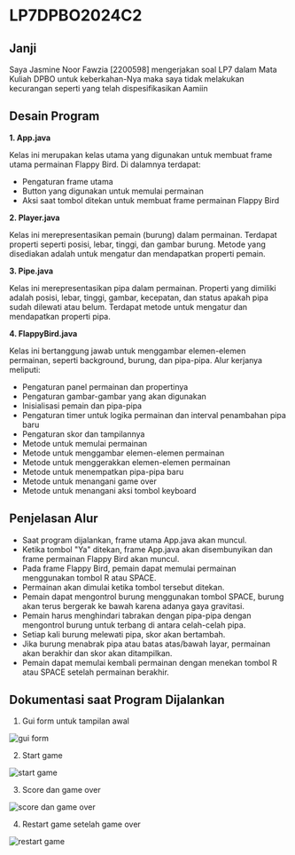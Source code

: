 # LP7DPBO2024C2

## Janji
Saya Jasmine Noor Fawzia [2200598] mengerjakan soal LP7 dalam Mata Kuliah DPBO untuk keberkahan-Nya maka saya tidak melakukan kecurangan seperti yang telah dispesifikasikan Aamiin

## Desain Program
**1. App.java**

Kelas ini merupakan kelas utama yang digunakan untuk membuat frame utama permainan Flappy Bird. Di dalamnya terdapat:
- Pengaturan frame utama
- Button yang digunakan untuk memulai permainan
- Aksi saat tombol ditekan untuk membuat frame permainan Flappy Bird

**2. Player.java**

Kelas ini merepresentasikan pemain (burung) dalam permainan. Terdapat properti seperti posisi, lebar, tinggi, dan gambar burung. Metode yang disediakan adalah untuk mengatur dan mendapatkan properti pemain.

**3. Pipe.java**

Kelas ini merepresentasikan pipa dalam permainan. Properti yang dimiliki adalah posisi, lebar, tinggi, gambar, kecepatan, dan status apakah pipa sudah dilewati atau belum. Terdapat metode untuk mengatur dan mendapatkan properti pipa.

**4. FlappyBird.java**

Kelas ini bertanggung jawab untuk menggambar elemen-elemen permainan, seperti background, burung, dan pipa-pipa. Alur kerjanya meliputi:
- Pengaturan panel permainan dan propertinya
- Pengaturan gambar-gambar yang akan digunakan
- Inisialisasi pemain dan pipa-pipa
- Pengaturan timer untuk logika permainan dan interval penambahan pipa baru
- Pengaturan skor dan tampilannya
- Metode untuk memulai permainan
- Metode untuk menggambar elemen-elemen permainan
- Metode untuk menggerakkan elemen-elemen permainan
- Metode untuk menempatkan pipa-pipa baru
- Metode untuk menangani game over
- Metode untuk menangani aksi tombol keyboard

## Penjelasan Alur
- Saat program dijalankan, frame utama App.java akan muncul.
- Ketika tombol "Ya" ditekan, frame App.java akan disembunyikan dan frame permainan Flappy Bird akan muncul.
- Pada frame Flappy Bird, pemain dapat memulai permainan menggunakan tombol R atau SPACE.
- Permainan akan dimulai ketika tombol tersebut ditekan.
- Pemain dapat mengontrol burung menggunakan tombol SPACE, burung akan terus bergerak ke bawah karena adanya gaya gravitasi.
- Pemain harus menghindari tabrakan dengan pipa-pipa dengan mengontrol burung untuk terbang di antara celah-celah pipa.
- Setiap kali burung melewati pipa, skor akan bertambah.
- Jika burung menabrak pipa atau batas atas/bawah layar, permainan akan berakhir dan skor akan ditampilkan.
- Pemain dapat memulai kembali permainan dengan menekan tombol R atau SPACE setelah permainan berakhir.

## Dokumentasi saat Program Dijalankan
1. Gui form untuk tampilan awal

![gui form](https://github.com/jasminefwz/LP7DPBO2024C2/assets/147362810/bbc5b20a-550f-4c82-a6e4-887772ee8df3)

2. Start game

![start game](https://github.com/jasminefwz/LP7DPBO2024C2/assets/147362810/2f051e6b-bf1b-4aed-93f4-ccbc8221b65c)

3. Score dan game over

![score dan game over](https://github.com/jasminefwz/LP7DPBO2024C2/assets/147362810/2b5ad1ec-27d3-4d0b-93c7-269556b78bac)

4. Restart game setelah game over 

![restart game](https://github.com/jasminefwz/LP7DPBO2024C2/assets/147362810/750cf0cf-d027-4326-8ebe-6ab03c5ce201)
